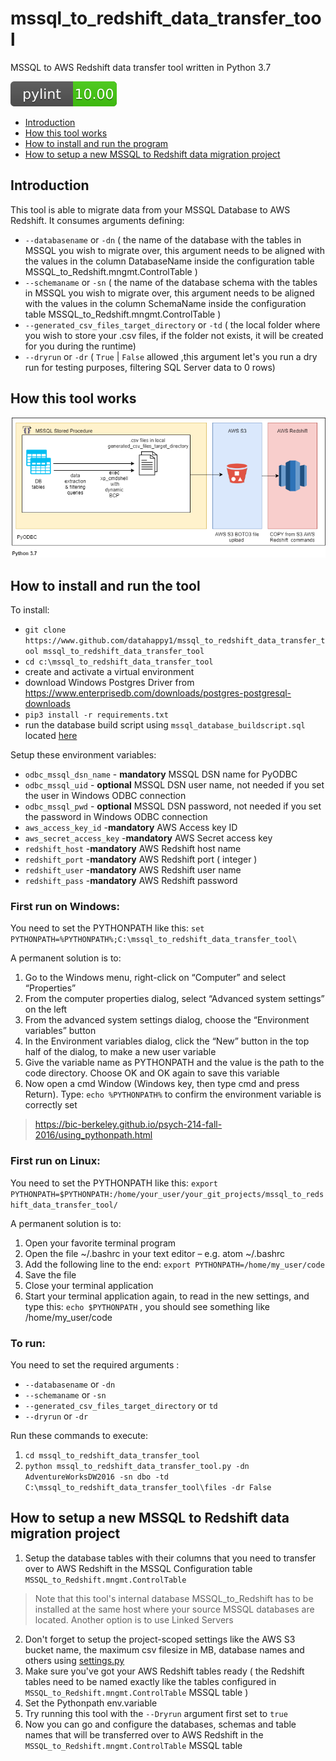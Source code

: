# mssql_to_redshift_data_transfer_tool
MSSQL to AWS Redshift data transfer tool written in Python 3.7

![](https://github.com/datahappy1/mssql_to_redshift_data_transfer_tool/blob/master/docs/img/rating.svg)

- [Introduction](#introduction)
- [How this tool works](#how-this-tool-works)
- [How to install and run the program](#how-to-install-and-run-the-program)
- [How to setup a new MSSQL to Redshift data migration project](#how-to-setup-a-new-MSSQL-to-Redshift-data-migration-project)


## Introduction
This tool is able to migrate data from your MSSQL Database to AWS Redshift.
It consumes arguments defining: 
- `--databasename` or `-dn` ( the name of the database with the tables in MSSQL you wish to migrate over, this argument needs to be aligned with the values in the column DatabaseName inside the configuration table MSSQL_to_Redshift.mngmt.ControlTable )
- `--schemaname` or `-sn` ( the name of the database schema with the tables in MSSQL you wish to migrate over, this argument needs to be aligned with the values in the column SchemaName inside the configuration table MSSQL_to_Redshift.mngmt.ControlTable )
- `--generated_csv_files_target_directory` or `-td` ( the local folder where you wish to store your .csv files, if the folder not exists, it will be created for you during the runtime)
- `--dryrun` or `-dr` ( `True` | `False` allowed ,this argument let's you run a dry run for testing purposes, filtering SQL Server data to 0 rows)


## How this tool works
![alt text][diagram]

[diagram]: https://github.com/datahappy1/mssql_to_redshift_data_transfer_tool/blob/master/docs/img/diagram.png "How this tool works"


## How to install and run the tool
To install:
- `git clone https://www.github.com/datahappy1/mssql_to_redshift_data_transfer_tool mssql_to_redshift_data_transfer_tool`
- `cd c:\mssql_to_redshift_data_transfer_tool`
- create and activate a virtual environment
- download Windows Postgres Driver from https://www.enterprisedb.com/downloads/postgres-postgresql-downloads
- `pip3 install -r requirements.txt` 
- run the database build script using `mssql_database_buildscript.sql` located [here](https://github.com/datahappy1/mssql_to_redshift_data_transfer_tool/blob/master/install/mssql_database_buildscript.sql)

Setup these environment variables:
- `odbc_mssql_dsn_name` - **mandatory** MSSQL DSN name for PyODBC
- `odbc_mssql_uid` - **optional** MSSQL DSN user name, not needed if you set the user in Windows ODBC connection
- `odbc_mssql_pwd` - **optional** MSSQL DSN password, not needed if you set the password in Windows ODBC connection
- `aws_access_key_id` -**mandatory** AWS Access key ID 
- `aws_secret_access_key` -**mandatory** AWS Secret access key
- `redshift_host` -**mandatory** AWS Redshift host name
- `redshift_port` -**mandatory** AWS Redshift port ( integer )
- `redshift_user` -**mandatory** AWS Redshift user name
- `redshift_pass` -**mandatory** AWS Redshift password


### First run on Windows:

You need to set the PYTHONPATH like this:
`set PYTHONPATH=%PYTHONPATH%;C:\mssql_to_redshift_data_transfer_tool\`

A permanent solution is to:
1) Go to the Windows menu, right-click on “Computer” and select “Properties”
2) From the computer properties dialog, select “Advanced system settings” on the left
3) From the advanced system settings dialog, choose the “Environment variables” button
4) In the Environment variables dialog, click the “New” button in the top half of the dialog, to make a new user variable
5) Give the variable name as PYTHONPATH and the value is the path to the code directory. Choose OK and OK again to save this variable
6) Now open a cmd Window (Windows key, then type cmd and press Return). Type: `echo %PYTHONPATH%` to confirm the environment variable is correctly set
> https://bic-berkeley.github.io/psych-214-fall-2016/using_pythonpath.html 

### First run on Linux:
You need to set the PYTHONPATH like this:
`export PYTHONPATH=$PYTHONPATH:/home/your_user/your_git_projects/mssql_to_redshift_data_transfer_tool/`

A permanent solution is to:
1) Open your favorite terminal program
2) Open the file ~/.bashrc in your text editor – e.g. atom ~/.bashrc
3) Add the following line to the end:
`export PYTHONPATH=/home/my_user/code`
4) Save the file
5) Close your terminal application
6) Start your terminal application again, to read in the new settings, and type this:
`echo $PYTHONPATH` , you should see something like /home/my_user/code

### To run:
You need to set the required arguments :

- `--databasename` or `-dn` 
- `--schemaname` or `-sn` 
- `--generated_csv_files_target_directory` or `td`
- `--dryrun` or `-dr`

Run these commands to execute:
1) `cd mssql_to_redshift_data_transfer_tool`
2) `python mssql_to_redshift_data_transfer_tool.py -dn AdventureWorksDW2016 -sn dbo -td C:\mssql_to_redshift_data_transfer_tool\files -dr False`


## How to setup a new MSSQL to Redshift data migration project
1) Setup the database tables with their columns that you need to transfer over to AWS Redshift in the MSSQL Configuration table `MSSQL_to_Redshift.mngmt.ControlTable`
> Note that this tool's internal database MSSQL_to_Redshift has to be installed at the same host where your source MSSQL databases are located.
> Another option is to use Linked Servers
2) Don't forget to setup the project-scoped settings like the AWS S3 bucket name, the maximum csv filesize in MB, database names and others using [settings.py](https://github.com/datahappy1/mssql_to_redshift_data_transfer_tool/blob/master/mssql_to_redshift_data_transfer_tool/settings.py)
3) Make sure you've got your AWS Redshift tables ready ( the Redshift tables need to be named exactly like the tables configured in `MSSQL_to_Redshift.mngmt.ControlTable` MSSQL table )
4) Set the Pythonpath env.variable
5) Try running this tool with the `--Dryrun` argument first set to `true`
6) Now you can go and configure the databases, schemas and table names that will be transferred over to AWS Redshift in the `MSSQL_to_Redshift.mngmt.ControlTable` MSSQL table